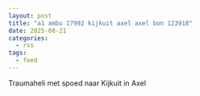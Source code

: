 ```yaml
---
layout: post
title: "a1 ambu 17992 kijkuit axel axel bon 123918"
date: 2025-08-21
categories: 
  - rss
tags: 
  - feed
---
```


Traumaheli met spoed naar Kijkuit in Axel
